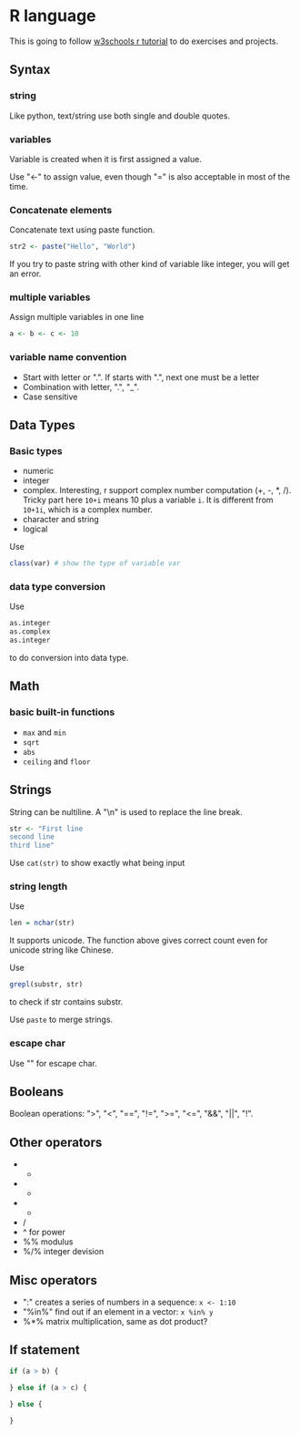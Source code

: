 # R language
This is going to follow [w3schools r tutorial](https://www.w3schools.com/r/) to do exercises and projects.

## Syntax

### string
Like python, text/string use both single and double quotes.

### variables
Variable is created when it is first assigned a value. 

Use "<-" to assign value, even though "=" is also acceptable in most of the time.

### Concatenate elements
Concatenate text using paste function.
```r
str2 <- paste("Hello", "World")
```
If you try to paste string with other kind of variable like integer, you will get an error.

### multiple variables
Assign multiple variables in one line
```r
a <- b <- c <- 10
```

### variable name convention
* Start with letter or ".". If starts with ".", next one must be a letter
* Combination with letter, ".", "_".
* Case sensitive

## Data Types
### Basic types
* numeric
* integer
* complex. Interesting, r support complex number computation (+, -, *, /). Tricky part here `10+i` means 10 plus a variable `i`. It is different from `10+1i`, which is a complex number.
* character and string
* logical

Use 
```r
class(var) # show the type of variable var
```

### data type conversion
Use
```r
as.integer
as.complex
as.integer
```
to do conversion into data type.

## Math

### basic built-in functions
* `max` and `min`
* `sqrt`
* `abs`
* `ceiling` and `floor`

## Strings
String can be  nultiline. A "\n" is used to replace the line break.
```r
str <- "First line
second line
third line"
```
Use `cat(str)` to show exactly what being input

### string length
Use 
```r
len = nchar(str)
```
It supports unicode. The function above gives correct count even for unicode string like Chinese.

Use 
```r
grepl(substr, str)
```
to check if str contains substr.

Use `paste` to merge strings.

### escape char
Use "\" for escape char. 

## Booleans
Boolean operations: ">", "<", "==", "!=", ">=",  "<=", "&&", "||", "!".

## Other operators
* +
* -
* *
* /
* ^ for power
* %% modulus
* %/% integer devision

## Misc operators
* ":" creates a series of numbers in a sequence: `x <- 1:10`
* "%in%" find out if an element in a vector: `x %in% y`
* %*% matrix multiplication, same as dot product?

## If statement
```r
if (a > b) {

} else if (a > c) {

} else {
    
}
```